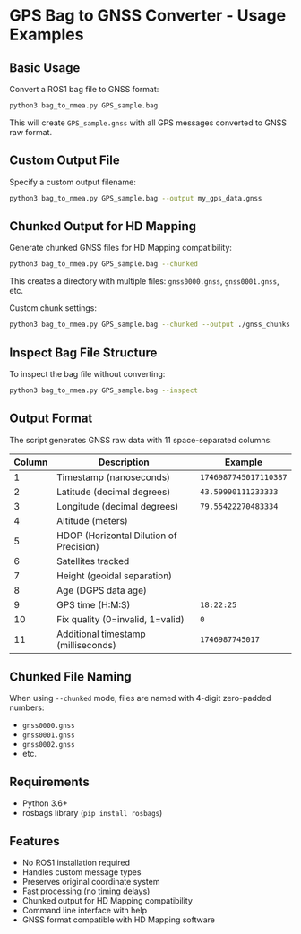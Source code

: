 # GPS Bag to GNSS Converter - Usage Examples

## Basic Usage

Convert a ROS1 bag file to GNSS format:
```bash
python3 bag_to_nmea.py GPS_sample.bag
```

This will create `GPS_sample.gnss` with all GPS messages converted to GNSS raw format.

## Custom Output File

Specify a custom output filename:
```bash
python3 bag_to_nmea.py GPS_sample.bag --output my_gps_data.gnss
```

## Chunked Output for HD Mapping

Generate chunked GNSS files for HD Mapping compatibility:
```bash
python3 bag_to_nmea.py GPS_sample.bag --chunked
```

This creates a directory with multiple files: `gnss0000.gnss`, `gnss0001.gnss`, etc.

Custom chunk settings:
```bash
python3 bag_to_nmea.py GPS_sample.bag --chunked --output ./gnss_chunks --chunk-duration 30
```

## Inspect Bag File Structure

To inspect the bag file without converting:
```bash
python3 bag_to_nmea.py GPS_sample.bag --inspect
```

## Output Format

The script generates GNSS raw data with 11 space-separated columns:

| Column | Description | Example |
|--------|-------------|---------|
| 1 | Timestamp (nanoseconds) | `1746987745017110387` |
| 2 | Latitude (decimal degrees) | `43.59990111233333` |
| 3 | Longitude (decimal degrees) | `79.55422270483334` |
| 4 | Altitude (meters) |  |
| 5 | HDOP (Horizontal Dilution of Precision) |  |
| 6 | Satellites tracked |  |
| 7 | Height (geoidal separation) |  |
| 8 | Age (DGPS data age) |  |
| 9 | GPS time (H:M:S) | `18:22:25` |
| 10 | Fix quality (0=invalid, 1=valid) | `0` |
| 11 | Additional timestamp (milliseconds) | `1746987745017` |


## Chunked File Naming

When using `--chunked` mode, files are named with 4-digit zero-padded numbers:
- `gnss0000.gnss`
- `gnss0001.gnss`
- `gnss0002.gnss`
- etc.

## Requirements

- Python 3.6+
- rosbags library (`pip install rosbags`)

## Features

- No ROS1 installation required
- Handles custom message types
- Preserves original coordinate system
- Fast processing (no timing delays)
- Chunked output for HD Mapping compatibility
- Command line interface with help
- GNSS format compatible with HD Mapping software
